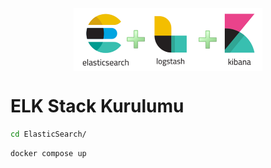
<p align="center">
    <img width="60%" align="center" src="https://github.com/vankenobi/ElasticSearch/blob/master/source/elk.png">
</p>

# ELK Stack Kurulumu

```bash
cd ElasticSearch/
```

```docker
docker compose up
```

